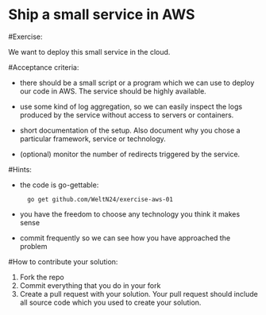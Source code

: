 Ship a small service in AWS
===========================

#Exercise:

We want to deploy this small service in the cloud.

#Acceptance criteria:

- there should be a small script or a program which we can use to deploy our code in AWS. The service should be highly available.

- use some kind of log aggregation, so we can easily inspect the logs produced by the service
without access to servers or containers.

- short documentation of the setup. Also document why you chose a particular framework, service or technology. 

- (optional) monitor the number of redirects triggered by the service.

#Hints:

- the code is go-gettable:

		go get github.com/WeltN24/exercise-aws-01

- you have the freedom to choose any technology you think it makes sense

- commit frequently so we can see how you have approached the problem

#How to contribute your solution:

1. Fork the repo
2. Commit everything that you do in your fork
3. Create a pull request with your solution. Your pull request should include all source code which you used to create your solution.
